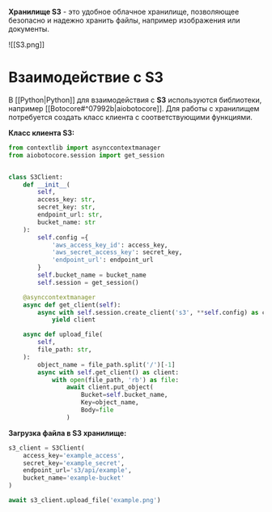**Хранилище S3** - это удобное облачное хранилище, позволяющее безопасно и надежно хранить файлы, например изображения или документы.

![[S3.png]]

# Взаимодействие с S3

В [[Python|Python]] для взаимодействия с **S3** используются библиотеки, например [[Botocore#^07992b|aiobotocore]]. Для работы с хранилищем потребуется создать класс клиента с соответствующими функциями.

**Класс клиента S3:**

```Python
from contextlib import asynccontextmanager
from aiobotocore.session import get_session


class S3Client:
	def __init__(
		self, 
		access_key: str,
		secret_key: str,
		endpoint_url: str,
		bucket_name: str
	):
		self.config ={
			'aws_access_key_id': access_key,
			'aws_secret_access_key': secret_key,
			'endpoint_url': endpoint_url
		}
		self.bucket_name = bucket_name
		self.session = get_session()

	@asynccontextmanager
	async def get_client(self):
		async with self.session.create_client('s3', **self.config) as client:
			yield client

	async def upload_file(
		self,
		file_path: str,
	):
		object_name = file_path.split('/')[-1]
		async with self.get_client() as client:
			with open(file_path, 'rb') as file:
				await client.put_object(
					Bucket=self.bucket_name,
					Key=object_name,
					Body=file
				)
```

**Загрузка файла в S3 хранилище:**

```Python
s3_client = S3Client(
	access_key='example_access',
	secret_key='example_secret',
	endpoint_url='s3/api/example',
	bucket_name='example-bucket'
)

await s3_client.upload_file('example.png')
```
